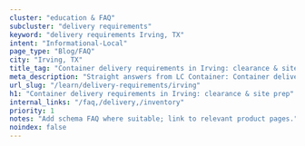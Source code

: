```yaml
---
cluster: "education & FAQ"
subcluster: "delivery requirements"
keyword: "delivery requirements Irving, TX"
intent: "Informational-Local"
page_type: "Blog/FAQ"
city: "Irving, TX"
title_tag: "Container delivery requirements in Irving: clearance & site prep | LC Container"
meta_description: "Straight answers from LC Container: Container delivery requirements in Irving: clearance & site prep. Local expertise Since 2003."
url_slug: "/learn/delivery-requirements/irving"
h1: "Container delivery requirements in Irving: clearance & site prep"
internal_links: "/faq,/delivery,/inventory"
priority: 1
notes: "Add schema FAQ where suitable; link to relevant product pages."
noindex: false
---
```


<!-- TODO: Add unique city/inventory copy, images, and internal links here. -->
